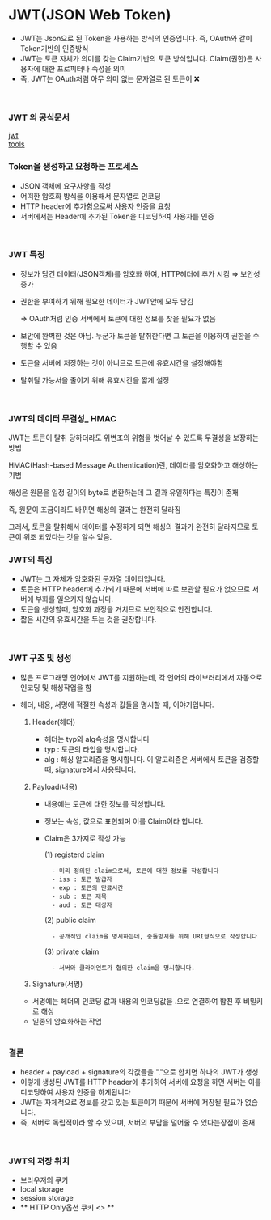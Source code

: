 # JWT(JSON Web Token)
+ JWT는 Json으로 된 Token을 사용하는 방식의 인증입니다. 즉, OAuth와 같이 Token기반의 인증방식
+ JWT는 토큰 자체가 의미를 갖는 Claim기반의 토큰 방식입니다. Claim(권한)은 사용자에 대한 프로피터나 속성을 의미
+ 즉, JWT는 OAuth처럼 아무 의미 없는 문자열로 된 토큰이 ❌
<br/>

### JWT 의 공식문서
[jwt](https://jwt.io/introduction/) <br/>
[tools](https://tools.ietf.org/html/rfc7519)
<br/>

### Token을 생성하고 요청하는 프로세스
- JSON 객체에 요구사항을 작성
- 어떠한 암호화 방식을 이용해서 문자열로 인코딩
- HTTP header에 추가함으로써 사용자 인증을 요청
- 서버에서는 Header에 추가된 Token을 디코딩하여 사용자를 인증
<br/>

### JWT 특징
- 정보가 담긴 데이터(JSON객체)를 암호화 하여, HTTP헤더에 추가 시킴 ⇒ 보안성 증가
- 권한을 부여하기 위해 필요한 데이터가 JWT안에 모두 담김

    ⇒ OAuth처럼 인증 서버에서 토큰에 대한 정보를 찾을 필요가 없음

- 보안에 완벽한 것은 아님. 누군가 토큰을 탈취한다면 그 토큰을 이용하여 권한을 수행할 수 있음
- 토큰을 서버에 저장하는 것이 아니므로 토큰에 유효시간을 설정해야함
- 탈취될 가능서을 줄이기 위해 유효시간을 짧게 설정
<br/>

### JWT의 데이터 무결성_ HMAC
JWT는 토큰이 탈취 당하더라도 위변조의 위험을 벗어날 수 있도록 무결성을 보장하는 방법

HMAC(Hash-based Message Authentication)란, 데이터를 암호화하고 해싱하는 기법

해싱은 원문을 일정 길이의 byte로 변환하는데 그 결과 유일하다는 특징이 존재

즉, 원문이 조금이라도 바뀌면 해싱의 결과는 완전히 달라짐

그래서, 토큰을 탈취해서 데이터를 수정하게 되면 해싱의 결과가 완전히 달라지므로 토큰이 위조 되었다는 것을 알수 있음.
<br/>

### JWT의 특징
- JWT는 그 자체가 암호화된 문자열 데이터입니다.
- 토큰은 HTTP header에 추가되기 때문에 서버에 따로 보관할 필요가 없으므로 서버에 부화를 일으키지 않습니다.
- 토큰을 생성할때, 암호화 과정을 거치므로 보안적으로 안전합니다.
- 짧은 시간의 유효시간을 두는 것을 권장합니다.
<br/>

### JWT 구조 및 생성
- 많은 프로그래밍 언어에서 JWT를 지원하는데, 각 언어의 라이브러리에서 자동으로 인코딩 및 해싱작업을 함
- 헤더, 내용, 서명에 적절한 속성과 값들을 명시할 때, 이야기입니다.

    1. Header(헤더)
        - 헤더는 typ와 alg속성을 명시합니다
        - typ : 토큰의 타입을 명시합니다.
        - alg : 해싱 알고리즘을 명시합니다. 이 알고리즘은 서버에서 토큰을 검증할때, signature에서 사용됩니다.

    2. Payload(내용)

        - 내용에는 토큰에 대한 정보를 작성합니다.
        - 정보는 속성, 값으로 표현되며 이를 Claim이라 합니다.
        - Claim은 3가지로 작성 가능
        
            (1) registerd claim

                - 미리 정의된 claim으로써, 토큰에 대한 정보를 작성합니다
                - iss : 토큰 발급자
                - exp : 토큰의 만료시간
                - sub : 토큰 제목
                - aud : 토큰 대상자

            (2) public claim

                - 공개적인 claim을 명시하는데, 충돌방지를 위해 URI형식으로 작성합니다

            (3) private claim

                - 서버와 클라이언트가 협의한 claim을 명시합니다.

    3. Signature(서명)

    - 서명에는 헤더의 인코딩 값과 내용의 인코딩값을 .으로 연결하여 합친 후 비밀키로 해싱
    - 일종의 암호화하는 작업
    <br/>


### 결론
- header + payload + signature의 각값들을 "."으로 합치면 하나의 JWT가 생성
- 이렇게 생성된 JWT를 HTTP header에 추가하여 서버에 요청을 하면 서버는 이를 디코딩하여 사용자 인증을 하게됩니다
- JWT는 자체적으로 정보를 갖고 있는 토큰이기 때문에 서버에 저장될 필요가 없습니다.
- 즉, 서버로 독립적이라 할 수 있으며, 서버의 부담을 덜어줄 수 있다는장점이 존재
<br/>

### JWT의 저장 위치
- 브라우저의 쿠키
- local storage
- session storage
- ** HTTP Only옵션 쿠키 <<Best>> **
